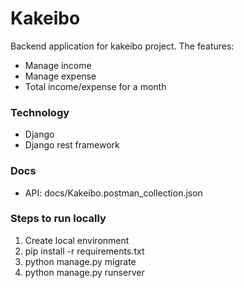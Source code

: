 # Kakeibo

Backend application for kakeibo project. 
The features:
* Manage income
* Manage expense
* Total income/expense for a month

### Technology
* Django
* Django rest framework

### Docs
* API: docs/Kakeibo.postman_collection.json

### Steps to run locally
1. Create local environment 
2. pip install -r requirements.txt
3. python manage.py migrate
4. python manage.py runserver 
